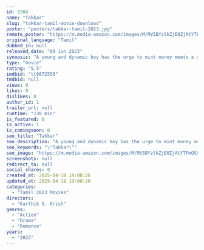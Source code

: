 ```yaml
---
id: 3384
name: "Takkar"
slug: "takkar-tamil-movie-download"
poster: "posters/takkar-tamil-2023.jpg"
remote_poster: "https://m.media-amazon.com/images/M/MV5BYzlkZjE0ZjAtYTFmOS00ZTNjLTgyYjAtNWIwMWViZDljNjZlXkEyXkFqcGc@._V1_SX300.jpg"
original_language: "Tamil"
dubbed_in: null
released_date: "09 Jun 2023"
synopsis: "A young and dynamic boy has the urge to mint money meets a girl, who believes Money is the cause of all distress to life. How does their life transform together?"
type: "movie"
rating: "5.5"
imdbid: "tt9872558"
tmdbid: null
views: 0
likes: 0
dislikes: 0
author_id: 1
trailer_url: null
runtime: "138 min"
is_featured: 0
is_active: 1
is_comingsoon: 0
seo_title: "Takkar"
seo_description: "A young and dynamic boy has the urge to mint money meets a girl, who believes Money is the cause of all distress to life. How does their life transform together?"
seo_keywords: "\"Takkar\""
seo_image: "https://m.media-amazon.com/images/M/MV5BYzlkZjE0ZjAtYTFmOS00ZTNjLTgyYjAtNWIwMWViZDljNjZlXkEyXkFqcGc@._V1_SX300.jpg"
screenshots: null
redirect_to: null
social_shares: 0
created_at: 2025-04-18 19:08:26
updated_at: 2025-04-18 19:08:26
categories:
  - "Tamil 2023 Movies"
directors:
  - "Karthik G. Krish"
genres:
  - "Action"
  - "Drama"
  - "Romance"
years:
  - "2023"
---
```

